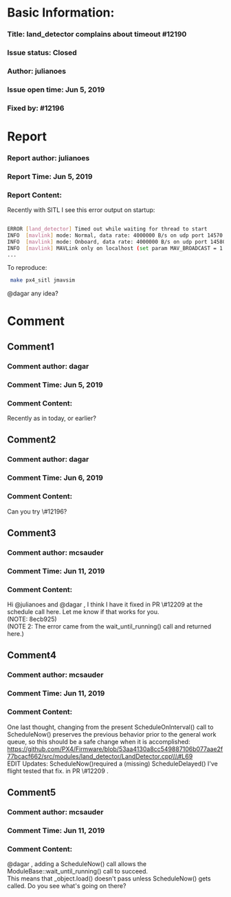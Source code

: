 # Basic Information:
### Title:  land_detector complains about timeout  #12190 
### Issue status: Closed
### Author: julianoes
### Issue open time: Jun 5, 2019
### Fixed by: #12196
# Report
### Report author: julianoes
### Report Time: Jun 5, 2019
### Report Content:   
Recently with SITL I see this error output on startup:  
    
```bash     
         
ERROR [land_detector] Timed out while waiting for thread to start        
INFO  [mavlink] mode: Normal, data rate: 4000000 B/s on udp port 14570 remote port 14550        
INFO  [mavlink] mode: Onboard, data rate: 4000000 B/s on udp port 14580 remote port 14540        
INFO  [mavlink] MAVLink only on localhost (set param MAV_BROADCAST = 1 to enable network)        
...        
```  
To reproduce:  
    
```bash     
 make px4_sitl jmavsim        
```  
@dagar any idea?  

# Comment
## Comment1
### Comment author: dagar
### Comment Time: Jun 5, 2019
### Comment Content:   
Recently as in today, or earlier?  

## Comment2
### Comment author: dagar
### Comment Time: Jun 6, 2019
### Comment Content:   
Can you try \\\#12196?  

## Comment3
### Comment author: mcsauder
### Comment Time: Jun 11, 2019
### Comment Content:   
Hi @julianoes  and @dagar , I think I have it fixed in PR \\\#12209 at the schedule call here.  Let me know if that works for you.  
(NOTE: 8ecb925)    
(NOTE 2: The error came from the wait_until_running() call and returned here.)  

## Comment4
### Comment author: mcsauder
### Comment Time: Jun 11, 2019
### Comment Content:   
One last thought, changing from the present ScheduleOnInterval() call to ScheduleNow() preserves the previous behavior prior to the general work queue, so this should be a safe change when it is accomplished: https://github.com/PX4/Firmware/blob/53aa4130a8cc549887106b077aae2f77bcacf662/src/modules/land_detector/LandDetector.cpp\\\#L69  
EDIT Updates: ScheduleNow()required a (missing) ScheduleDelayed()  I've flight tested that fix. in PR \\\#12209 .  

## Comment5
### Comment author: mcsauder
### Comment Time: Jun 11, 2019
### Comment Content:   
@dagar , adding a ScheduleNow() call allows the ModuleBase::wait_until_running() call to succeed.  
This means that _object.load() doesn't pass unless ScheduleNow() gets called.  Do you see what's going on there?  
